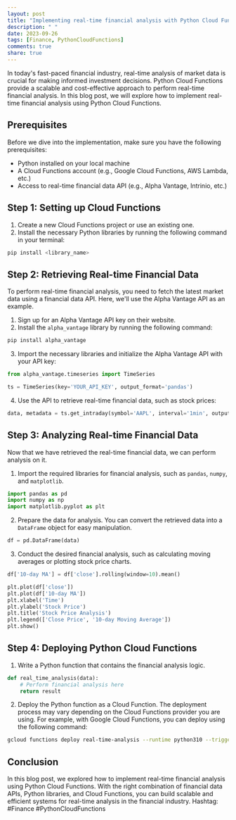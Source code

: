 ```yaml
---
layout: post
title: "Implementing real-time financial analysis with Python Cloud Functions"
description: " "
date: 2023-09-26
tags: [Finance, PythonCloudFunctions]
comments: true
share: true
---
```


In today's fast-paced financial industry, real-time analysis of market data is crucial for making informed investment decisions. Python Cloud Functions provide a scalable and cost-effective approach to perform real-time financial analysis. In this blog post, we will explore how to implement real-time financial analysis using Python Cloud Functions.

## Prerequisites

Before we dive into the implementation, make sure you have the following prerequisites:

- Python installed on your local machine
- A Cloud Functions account (e.g., Google Cloud Functions, AWS Lambda, etc.)
- Access to real-time financial data API (e.g., Alpha Vantage, Intrinio, etc.)

## Step 1: Setting up Cloud Functions

1. Create a new Cloud Functions project or use an existing one.
2. Install the necessary Python libraries by running the following command in your terminal:

```python
pip install <library_name>
```

## Step 2: Retrieving Real-time Financial Data

To perform real-time financial analysis, you need to fetch the latest market data using a financial data API. Here, we'll use the Alpha Vantage API as an example.

1. Sign up for an Alpha Vantage API key on their website.
2. Install the `alpha_vantage` library by running the following command:

```python
pip install alpha_vantage
```

3. Import the necessary libraries and initialize the Alpha Vantage API with your API key:

```python
from alpha_vantage.timeseries import TimeSeries

ts = TimeSeries(key='YOUR_API_KEY', output_format='pandas')
```

4. Use the API to retrieve real-time financial data, such as stock prices:

```python
data, metadata = ts.get_intraday(symbol='AAPL', interval='1min', outputsize='full')
```

## Step 3: Analyzing Real-time Financial Data

Now that we have retrieved the real-time financial data, we can perform analysis on it.

1. Import the required libraries for financial analysis, such as `pandas`, `numpy`, and `matplotlib`.

```python
import pandas as pd
import numpy as np
import matplotlib.pyplot as plt
```

2. Prepare the data for analysis. You can convert the retrieved data into a `DataFrame` object for easy manipulation.

```python
df = pd.DataFrame(data)
```

3. Conduct the desired financial analysis, such as calculating moving averages or plotting stock price charts.

```python
df['10-day MA'] = df['close'].rolling(window=10).mean()

plt.plot(df['close'])
plt.plot(df['10-day MA'])
plt.xlabel('Time')
plt.ylabel('Stock Price')
plt.title('Stock Price Analysis')
plt.legend(['Close Price', '10-day Moving Average'])
plt.show()
```

## Step 4: Deploying Python Cloud Functions

1. Write a Python function that contains the financial analysis logic.

```python
def real_time_analysis(data):
    # Perform financial analysis here
    return result
```

2. Deploy the Python function as a Cloud Function. The deployment process may vary depending on the Cloud Functions provider you are using. For example, with Google Cloud Functions, you can deploy using the following command:

```bash
gcloud functions deploy real-time-analysis --runtime python310 --trigger-http
```

## Conclusion

In this blog post, we explored how to implement real-time financial analysis using Python Cloud Functions. With the right combination of financial data APIs, Python libraries, and Cloud Functions, you can build scalable and efficient systems for real-time analysis in the financial industry. Hashtag: #Finance #PythonCloudFunctions